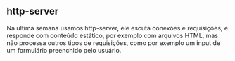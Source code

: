 ## http-server

Na ultima semana usamos http-server, ele escuta conexões e requisições, e responde com conteúdo estático, por exemplo com arquivos HTML,  mas não processa outros tipos de requisições, como por exemplo um input de um formulário preenchido pelo usuário.


